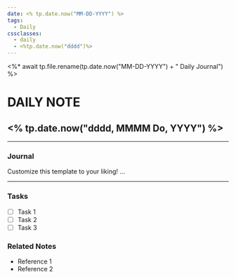```yaml
---
date: <% tp.date.now("MM-DD-YYYY") %>
tags:
  - Daily
cssclasses:
  - daily
  - <%tp.date.now("dddd")%>
---
```

<%* await tp.file.rename(tp.date.now("MM-DD-YYYY") + " Daily Journal") %>
# DAILY NOTE
## <% tp.date.now("dddd, MMMM Do, YYYY") %>
***
### Journal

Customize this template to your liking!
...
***
### Tasks
- [ ] Task 1
- [ ] Task 2
- [ ] Task 3

### Related Notes
- Reference 1
- Reference 2